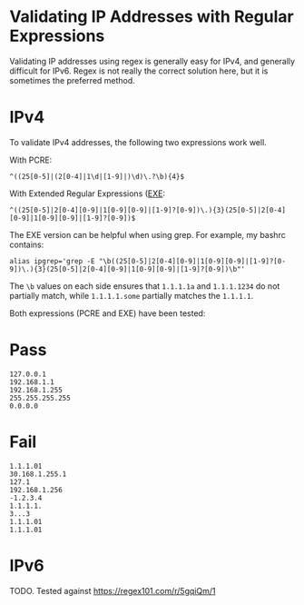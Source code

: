 Validating IP Addresses with Regular Expressions
============================================

Validating IP addresses using regex is generally easy for IPv4, and generally difficult for IPv6. Regex is not really the correct solution here, but it is sometimes the preferred method.

# IPv4

To validate IPv4 addresses, the following two expressions work well.

With PCRE:

```
^((25[0-5]|(2[0-4]|1\d|[1-9]|)\d)\.?\b){4}$
```

With Extended Regular Expressions ([EXE](https://en.wikibooks.org/wiki/Regular_Expressions/POSIX-Extended_Regular_Expressions):

```
^((25[0-5]|2[0-4][0-9]|1[0-9][0-9]|[1-9]?[0-9])\.){3}(25[0-5]|2[0-4][0-9]|1[0-9][0-9]|[1-9]?[0-9])$
```

The EXE version can be helpful when using grep. For example, my bashrc contains:

```
alias ipgrep='grep -E "\b((25[0-5]|2[0-4][0-9]|1[0-9][0-9]|[1-9]?[0-9])\.){3}(25[0-5]|2[0-4][0-9]|1[0-9][0-9]|[1-9]?[0-9])\b"'
```

The `\b` values on each side ensures that `1.1.1.1a` and `1.1.1.1234` do not partially match, while `1.1.1.1.some` partially matches the `1.1.1.1`.

Both expressions (PCRE and EXE) have been tested:

# Pass

```
127.0.0.1
192.168.1.1
192.168.1.255
255.255.255.255
0.0.0.0
```

# Fail

```
1.1.1.01
30.168.1.255.1
127.1
192.168.1.256
-1.2.3.4
1.1.1.1.
3...3
1.1.1.01
1.1.1.01
```

# IPv6

TODO. Tested against https://regex101.com/r/5gqiQm/1
